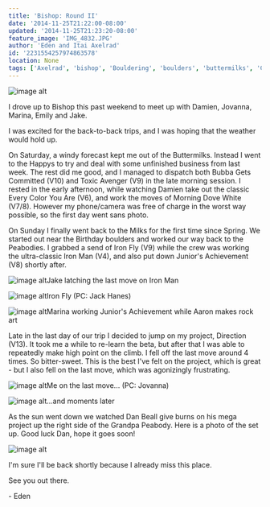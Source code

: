 ```yaml
---
title: 'Bishop: Round II'
date: '2014-11-25T21:22:00-08:00'
updated: '2014-11-25T21:23:20-08:00'
feature_image: 'IMG_4832.JPG'
author: 'Eden and Itai Axelrad'
id: '2231554257974863578'
location: None
tags: ['Axelrad', 'bishop', 'Bouldering', 'boulders', 'buttermilks', 'California', 'Climbing', 'Eden', 'Five Ten', 'granite']
---
```


![image alt](/images/IMG_4832.JPG)

I drove up to Bishop this past weekend to meet up with Damien, Jovanna, Marina, Emily and Jake.

I was excited for the back-to-back trips, and I was hoping that the weather would hold up.

On Saturday, a windy forecast kept me out of the Buttermilks. Instead I went to the Happys to try and deal with some unfinished business from last week. The rest did me good, and I managed to dispatch both Bubba Gets Committed (V10) and Toxic Avenger (V9) in the late morning session. I rested in the early afternoon, while watching Damien take out the classic Every Color You Are (V6), and work the moves of Morning Dove White (V7/8). However my phone/camera was free of charge in the worst way possible, so the first day went sans photo.

On Sunday I finally went back to the Milks for the first time since Spring. We started out near the Birthday boulders and worked our way back to the Peabodies. I grabbed a send of Iron Fly (V9) while the crew was working the ultra-classic Iron Man (V4), and also put down Junior's Achievement (V8) shortly after.

![image alt](/images/IMG_4816.JPG)Jake latching the last move on Iron Man

![image alt](/images/IMG_4856.jpg)Iron Fly (PC: Jack Hanes)

![image alt](/images/IMG_4820.JPG)Marina working Junior's Achievement while Aaron makes rock art

Late in the last day of our trip I decided to jump on my project, Direction (V13). It took me a while to re-learn the beta, but after that I was able to repeatedly make high point on the climb. I fell off the last move around 4 times. So bitter-sweet. This is the best I've felt on the project, which is great - but I also fell on the last move, which was agonizingly frustrating.

![image alt](/images/IMG_4854.JPG)Me on the last move... (PC: Jovanna)

![image alt](/images/giphy.gif)...and moments later

As the sun went down we watched Dan Beall give burns on his mega project up the right side of the Grandpa Peabody. Here is a photo of the set up. Good luck Dan, hope it goes soon!

![image alt](/images/IMG_4843.JPG)

I'm sure I'll be back shortly because I already miss this place. 

See you out there.

\- Eden

